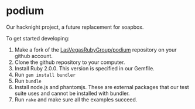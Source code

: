 podium
======

Our hacknight project, a future replacement for soapbox.

To get started developing:

1. Make a fork of the [LasVegasRubyGroup/podium](https://github.com/LasVegasRubyGroup/podium) repository on your github account.
2. Clone the github repository to your computer.
3. Install Ruby 2.0.0.  This version is specified in our Gemfile.
4. Run `gem install bundler`
5. Run `bundle`
6. Install node.js and phantomjs.  These are external packages that our test suite uses and cannot be installed with bundler.
7. Run `rake` and make sure all the examples succeed.